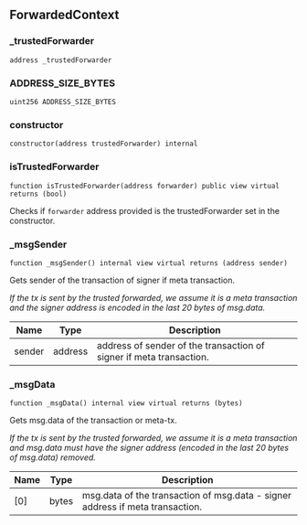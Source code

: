 ## ForwardedContext

### _trustedForwarder

```solidity
address _trustedForwarder
```

### ADDRESS_SIZE_BYTES

```solidity
uint256 ADDRESS_SIZE_BYTES
```

### constructor

```solidity
constructor(address trustedForwarder) internal
```

### isTrustedForwarder

```solidity
function isTrustedForwarder(address forwarder) public view virtual returns (bool)
```

Checks if `forwarder` address provided is the trustedForwarder set in the constructor.

### _msgSender

```solidity
function _msgSender() internal view virtual returns (address sender)
```

Gets sender of the transaction of signer if meta transaction.

_If the tx is sent by the trusted forwarded, we assume it is a meta transaction and 
the signer address is encoded in the last 20 bytes of msg.data._

| Name | Type | Description |
| ---- | ---- | ----------- |
| sender | address | address of sender of the transaction of signer if meta transaction. |

### _msgData

```solidity
function _msgData() internal view virtual returns (bytes)
```

Gets msg.data of the transaction or meta-tx.

_If the tx is sent by the trusted forwarded, we assume it is a meta transaction and 
msg.data must have the signer address (encoded in the last 20 bytes of msg.data) removed._

| Name | Type | Description |
| ---- | ---- | ----------- |
| [0] | bytes | msg.data of the transaction of msg.data - signer address if meta transaction. |

